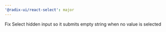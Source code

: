 ```yaml
---
'@radix-ui/react-select': major
---
```


Fix Select hidden input so it submits empty string when no value is selected
